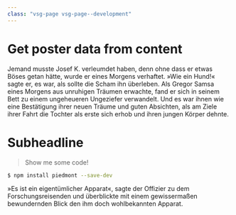```yaml
---
class: "vsg-page vsg-page--development"
---
```



# Get poster data from content

Jemand musste Josef K. verleumdet haben, denn ohne dass er etwas Böses getan hätte, wurde er eines Morgens verhaftet. 
»Wie ein Hund!« sagte er, es war, als sollte die Scham ihn überleben. Als Gregor Samsa eines Morgens aus unruhigen 
Träumen erwachte, fand er sich in seinem Bett zu einem ungeheueren Ungeziefer verwandelt. Und es war ihnen wie eine 
Bestätigung ihrer neuen Träume und guten Absichten, als am Ziele ihrer Fahrt die Tochter als erste sich erhob und 
ihren jungen Körper dehnte.

# Subheadline

> Show me some code!

```bash
$ npm install piedmont --save-dev
```

»Es ist ein eigentümlicher Apparat«, sagte der Offizier zu dem Forschungsreisenden und überblickte mit einem 
gewissermaßen bewundernden Blick den ihm doch wohlbekannten Apparat. 